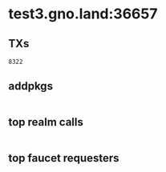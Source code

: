 # test3.gno.land:36657

## TXs
```
8322
```

## addpkgs
```
```

## top realm calls
```
```

## top faucet requesters
```
```

